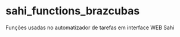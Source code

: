 sahi_functions_brazcubas
========================
Funções usadas no automatizador de tarefas em interface WEB Sahi
